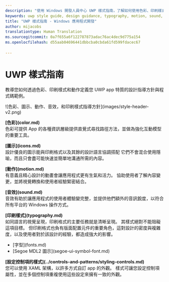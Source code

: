 ```yaml
---
description: "使用 Windows 開發人員中心 UWP 樣式指南，了解如何使用色彩、印刷樣式和動作來定義您 UWP app 的特質。"
keywords: uwp style guide, design guidance, typography, motion, sound, motion, app development
title: "UWP 樣式指南 - Windows 應用程式開發"
author: mijacobs
translationtype: Human Translation
ms.sourcegitcommit: 0a7f655a6f122787873adac76ac4dec9d775a154
ms.openlocfilehash: d55aab04696441dbbcba0cbda61fd599fdacec67

---
```


<link rel="stylesheet" href="https://az835927.vo.msecnd.net/sites/uwp/Resources/css/custom.css"> 

<div class="uwpd-banner">
<h1 class="uwpd-ruledheader">UWP 樣式指南</h1>
</div>

<div class="side-by-side">
<div class="side-by-side-content">
  <div class="side-by-side-content-left">
  <p>教導您如何透過色彩、印刷樣式和動作定義您 UWP app 特質的設計指導方針與程式碼範例。</p>
  </div>
  <div class="side-by-side-content-right">
    ![色彩、圖示、動作、音效，和印刷樣式指導方針](images/style-header-v2.png)
  </div>
</div>
</div>


<div class="side-by-side">
<div class="side-by-side-content">
  <div class="side-by-side-content-left">
   <p><b>[色彩](color.md)</b><br/>
色彩可提供 App 的各種資訊層級提供直覺式尋找路徑方法，並做為強化互動模型的重要工具。</p>
  </div>
  <div class="side-by-side-content-right">
   <p><b>[圖示](icons.md)</b><br/>
設計優良的圖示能與印刷格式以及其餘的設計語言協調搭配 它們不會混合使用隱喻，而且只會盡可能快速並簡單地溝通所需的內容。</p>
  </div>
</div>
</div>

<div class="side-by-side">
<div class="side-by-side-content">
  <div class="side-by-side-content-left">
   <p><b>[動作](motion.md)</b><br/>
有意義且精心設計的動畫會讓應用程式更有生氣和活力。 協助使用者了解內容變更，並將視覺轉換和使用者經驗緊密結合。</p>
  </div>
  <div class="side-by-side-content-right">
   <p><b>[音效](sound.md)</b><br/>
音效有助於讓應用程式的使用者體驗變完整，並提供他們額外的音訊銳度，以符合所有平台的 Windows 操作方式。</p>
  </div>
</div>
</div>

<div class="side-by-side">
<div class="side-by-side-content">
  <div class="side-by-side-content-left">
   <p><b>[印刷樣式](typography.md)</b><br/>
如同語言的視覺呈現，印刷格式的主要任務就是清晰呈現。 其樣式絕對不能阻礙這項目標。 但印刷格式也負有版面配置元件的重要角色，這對設計的密度與複雜度，以及使用者對於該設計的經驗，都造成強大的影響。</p>
   <div class="uwpd-no-bullet-list">
   <ul>
    <li>[字型](fonts.md)</li>
    <li>[Segoe MDL2 圖示](segoe-ui-symbol-font.md)</li>
   </ul>
   </div>
  </div>
  
  
  <div class="side-by-side-content-right">
   <p><b>[設定控制項的樣式](../controls-and-patterns/styling-controls.md)</b><br/>
您可以使用 XAML 架構，以許多方式自訂 app 的外觀。 樣式可讓您設定控制項屬性，並在多個控制項重複使用這些設定來擁有一致的外觀。</p>
  </div>
</div>
</div>




<!--HONumber=Jul16_HO2-->


